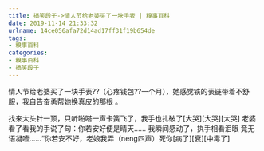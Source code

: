 ```yaml
---
title: 搞笑段子->情人节给老婆买了一块手表 | 糗事百科
date: 2019-11-14 21:33:32
urlname: 14ce056afa72d14ad17ff31f19b654de
tags: 
- 糗事百科
categories:
- 糗事百科
- 搞笑段子
---
```

情人节给老婆买了一块手表??（心疼钱包??一个月），她感觉铁的表链带着不舒服，我自告奋勇帮她换真皮的那根 。

找来大头针一顶，只听啪嗒一声卡簧飞了，我手也扎破了[大哭][大哭][大哭]      老婆看了看我的手说了句：你若安好便是晴天……  我瞬间感动了，执手相看泪眼 竟无语凝噎……“你若安不好，老娘我弄（neng四声）死你[病了][衰][中毒了]


